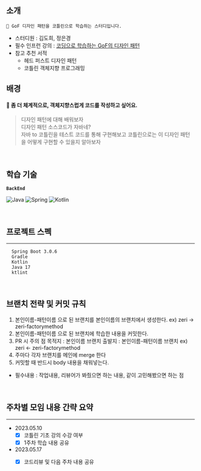 ## 소개
```
📖 GoF 디자인 패턴을 코틀린으로 학습하는 스터디입니다.
```
- 스터디원 : 김도희, 정은경
- 필수 인프런 강의 : [코딩으로 학습하는 GoF의 디자인 패턴](https://www.inflearn.com/course/%EB%94%94%EC%9E%90%EC%9D%B8-%ED%8C%A8%ED%84%B4)
- 참고 추천 서적
  - 헤드 퍼스트 디자인 패턴
  - 코틀린 객체지향 프로그래밍


## 배경

#### 🤔 **좀 더 체계적으로, 객체지향스럽게 코드를 작성하고 싶어요.**

> 디자인 패턴에 대해 배워보자<br>
> 디자인 패턴 소스코드가 자바네? <br>
> 자바 to 코틀린을 테스트 코드를 통해 구현해보고 코틀린으로는 이 디자인 패턴을 어떻게 구현할 수 있을지 알아보자

<br/>

## 학습 기술

<div>

**`BackEnd`**

![Java](https://img.shields.io/badge/java-%23ED8B00.svg?style=for-the-badge&logo=openjdk&logoColor=white)
![Spring](https://img.shields.io/badge/spring-%236DB33F.svg?style=for-the-badge&logo=spring&logoColor=white)
![Kotlin](https://img.shields.io/badge/kotlin-%237F52FF.svg?style=for-the-badge&logo=kotlin&logoColor=white)

<br>

## 프로젝트 스펙
***
```
  Spring Boot 3.0.6
  Gradle
  Kotlin
  Java 17
  ktlint
```

<br>
  
## 브랜치 전략 및 커밋 규칙
1. 본인이름-패턴이름 으로 된 브랜치를 본인이름의 브랜치에서 생성한다.
  ex) zeri -> zeri-factorymethod
2. 본인이름-패턴이름 으로 된 브랜치에 학습한 내용을 커밋한다.
3. PR 시 주의 점
  목적지 : 본인이름 브랜치
  출발지 : 본인이름-패턴이름 브랜치
  ex) zeri <- zeri-factorymethod
4. 주마다 각자 브랜치를 메인에 merge 한다
5. 커밋할 때 반드시 body 내용을 채워넣는다.
  - 필수내용 : 작업내용, 리뷰어가 봐줬으면 하는 내용, 같이 고민해봤으면 하는 점
  
<br>
  
## 주차별 모임 내용 간략 요약
***
- 2023.05.10
  - [x] 코틀린 기초 강의 수강 여부
  - [x] 1주차 학습 내용 공유

- 2023.05.17
  - [x] 코드리뷰 및 다음 주차 내용 공유 

